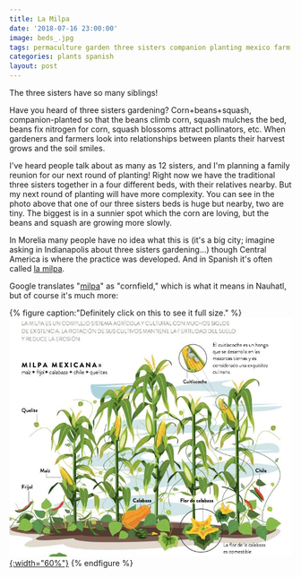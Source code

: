 ```yaml
---
title: La Milpa
date: '2018-07-16 23:00:00'
image: beds_.jpg
tags: permaculture garden three sisters companion planting mexico farm
categories: plants spanish
layout: post
---
```


The three sisters have so many siblings!

Have you heard of three sisters gardening? Corn+beans+squash, companion-planted so that the beans climb corn, squash mulches the bed, beans fix nitrogen for corn, squash blossoms attract pollinators, etc. When gardeners and farmers look into relationships between plants their harvest grows and the soil smiles.

I've heard people talk about as many as 12 sisters, and I'm planning a family reunion for our next round of planting! Right now we have the traditional three sisters together in a four different beds, with their relatives nearby. But my next round of planting will have more complexity. You can see in the photo above that one of our three sisters beds is huge but nearby, two are tiny. The biggest is in a sunnier spot which the corn are loving, but the beans and squash are growing more slowly.

In Morelia many people have no idea what this is (it's a big city; imagine asking in Indianapolis about three sisters gardening...) though Central America is where the practice was developed.  And in Spanish it's often called [la milpa](https://viaorganica.org/la-milpa-del-buen-comer/).

Google translates "[milpa](https://en.wikipedia.org/wiki/Milpa)" as "cornfield," which is what it means in Nauhatl, but of course it's much more:

{% figure caption:"Definitely click on this to see it full size." %}
[![](/images/milpa_.jpg){:width="60%"}](/images/milpa.jpg)
{% endfigure %}